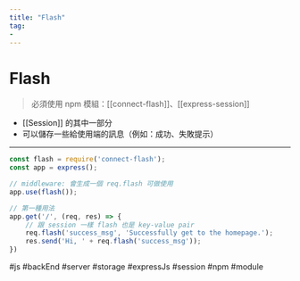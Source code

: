 ```yaml
---
title: "Flash"
tag: 
- 
---
```

# Flash
> 必須使用 npm 模組：[[connect-flash]]、[[express-session]]

- [[Session]] 的其中一部分
- 可以儲存一些給使用端的訊息（例如：成功、失敗提示）

---

```js
const flash = require('connect-flash');
const app = express();

// middleware: 會生成一個 req.flash 可做使用
app.use(flash());	
```

```js
// 第一種用法
app.get('/', (req, res) => {
	// 跟 session 一樣 flash 也是 key-value pair
	req.flash('success_msg', 'Successfully get to the homepage.');
	res.send('Hi, ' + req.flash('success_msg'));
})
```

#js #backEnd #server #storage #expressJs #session #npm #module 